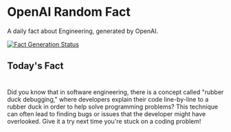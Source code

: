 
# OpenAI Random Fact
A daily fact about Engineering, generated by OpenAI.

[![Fact Generation Status](https://github.com/MarioVidoni/openai-daily-fact/actions/workflows/main.yml/badge.svg)](https://github.com/MarioVidoni/openai-daily-fact/actions/workflows/main.yml)

## Today's Fact
# 
Did you know that in software engineering, there is a concept called "rubber duck debugging," where developers explain their code line-by-line to a rubber duck in order to help solve programming problems? This technique can often lead to finding bugs or issues that the developer might have overlooked. Give it a try next time you're stuck on a coding problem!